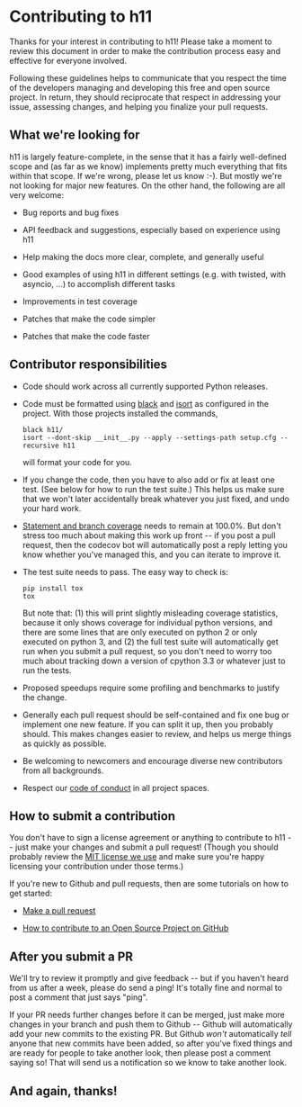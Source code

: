 <!-- https://github.com/nayafia/contributing-template/blob/master/CONTRIBUTING-template.md -->

# Contributing to h11

Thanks for your interest in contributing to h11! Please take a moment
to review this document in order to make the contribution process easy
and effective for everyone involved.

Following these guidelines helps to communicate that you respect the
time of the developers managing and developing this free and open
source project. In return, they should reciprocate that respect in
addressing your issue, assessing changes, and helping you finalize
your pull requests.


## What we're looking for

h11 is largely feature-complete, in the sense that it has a fairly
well-defined scope and (as far as we know) implements pretty much
everything that fits within that scope. If we're wrong, please let us
know :-). But mostly we're not looking for major new features. On the
other hand, the following are all very welcome:

* Bug reports and bug fixes

* API feedback and suggestions, especially based on experience using
  h11

* Help making the docs more clear, complete, and generally useful

* Good examples of using h11 in different settings (e.g. with twisted,
  with asyncio, ...) to accomplish different tasks

* Improvements in test coverage

* Patches that make the code simpler

* Patches that make the code faster


## Contributor responsibilities

* Code should work across all currently supported Python releases.

* Code must be formatted using
  [black](https://github.com/python/black) and
  [isort](https://github.com/timothycrosley/isort) as configured in
  the project. With those projects installed the commands,

      black h11/
      isort --dont-skip __init__.py --apply --settings-path setup.cfg --recursive h11

  will format your code for you.

* If you change the code, then you have to also add or fix at least
  one test. (See below for how to run the test suite.) This helps us
  make sure that we won't later accidentally break whatever you just
  fixed, and undo your hard work.

* [Statement and branch coverage](https://codecov.io/gh/python-hyper/h11)
  needs to remain at 100.0%. But don't stress too much about making
  this work up front -- if you post a pull request, then the codecov
  bot will automatically post a reply letting you know whether you've
  managed this, and you can iterate to improve it.

* The test suite needs to pass. The easy way to check is:

  ```
  pip install tox
  tox
  ```

  But note that: (1) this will print slightly misleading coverage
  statistics, because it only shows coverage for individual python
  versions, and there are some lines that are only executed on python
  2 or only executed on python 3, and (2) the full test suite will
  automatically get run when you submit a pull request, so you don't
  need to worry too much about tracking down a version of cpython 3.3
  or whatever just to run the tests.

* Proposed speedups require some profiling and benchmarks to justify
  the change.

* Generally each pull request should be self-contained and fix one bug
  or implement one new feature. If you can split it up, then you
  probably should. This makes changes easier to review, and helps us
  merge things as quickly as possible.

* Be welcoming to newcomers and encourage diverse new contributors
  from all backgrounds.

* Respect our
  [code of conduct](https://github.com/python-hyper/h11/blob/master/CODE_OF_CONDUCT.md>)
  in all project spaces.


## How to submit a contribution

You don't have to sign a license agreement or anything to contribute
to h11 -- just make your changes and submit a pull request! (Though
you should probably review the
[MIT license we use](https://github.com/python-hyper/h11/blob/master/LICENSE.txt)
and make sure you're happy licensing your contribution under those
terms.)

If you're new to Github and pull requests, then are some tutorials on
how to get started:

* [Make a pull request](http://makeapullrequest.com/)

* [How to contribute to an Open Source Project on GitHub](https://egghead.io/series/how-to-contribute-to-an-open-source-project-on-github)


## After you submit a PR

We'll try to review it promptly and give feedback -- but if you
haven't heard from us after a week, please do send a ping! It's
totally fine and normal to post a comment that just says "ping".

If your PR needs further changes before it can be merged, just make
more changes in your branch and push them to Github -- Github will
automatically add your new commits to the existing PR. But Github
*won't* automatically *tell* anyone that new commits have been added,
so after you've fixed things and are ready for people to take another
look, then please post a comment saying so! That will send us a
notification so we know to take another look.

## And again, thanks!
